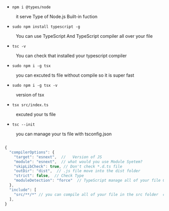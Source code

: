 * `npm i @types/node `



&nbsp;&nbsp;&nbsp;&nbsp;&nbsp;&nbsp;&nbsp;&nbsp; it serve Type of Node.js Built-in fuction 




* `sudo npm install typescript -g `

&nbsp;&nbsp;&nbsp;&nbsp;&nbsp;&nbsp;&nbsp;&nbsp; You can use TypeScript And TypeScript compiler  all over your file 


* `tsc -v`

&nbsp;&nbsp;&nbsp;&nbsp;&nbsp;&nbsp;&nbsp;&nbsp; You can check that installed your typescript compiler




* `sudo npm i -g tsx`

&nbsp;&nbsp;&nbsp;&nbsp;&nbsp;&nbsp;&nbsp;&nbsp;  you can excuted ts file without compile so it is super fast 



* `sudo npm i -g tsx -v`

&nbsp;&nbsp;&nbsp;&nbsp;&nbsp;&nbsp;&nbsp;&nbsp;  version of tsx 



* `tsx src/index.ts
`

&nbsp;&nbsp;&nbsp;&nbsp;&nbsp;&nbsp;&nbsp;&nbsp;  excuted your ts file 



* ` tsc --init
`

&nbsp;&nbsp;&nbsp;&nbsp;&nbsp;&nbsp;&nbsp;&nbsp;  you can manage your ts file with tsconfig.json




```typescript

{
  "compilerOptions": {
    "target": "esnext",  //   Version of JS 
    "module": "esnext",  // what would you use Module Syetem?
    "skipLibCheck": true, // Don't check *.d.ts file 
    "outDir": "dist",  // .js file move into the dist folder 
    "strict": false,  // Check Type 
    "moduleDetection": "force"  // TypeScript manage all of your file Gloval And we don't want to 
  },
  "include": [
    "src/**/*" // you can compile all of your file in the src folder  command tsc  
  ],
}


```
